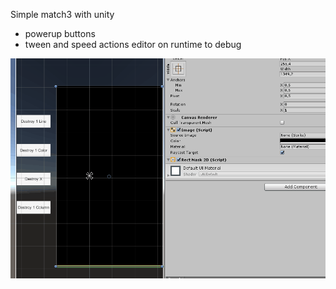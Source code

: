 Simple match3 with unity

- powerup buttons
- tween and speed actions editor on runtime to debug

![](match3.gif)
